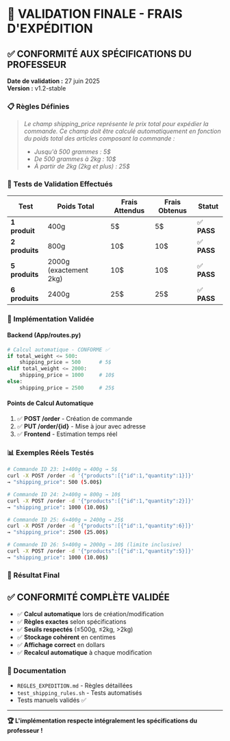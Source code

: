 # 🎯 VALIDATION FINALE - FRAIS D'EXPÉDITION

## ✅ CONFORMITÉ AUX SPÉCIFICATIONS DU PROFESSEUR

**Date de validation :** 27 juin 2025  
**Version :** v1.2-stable  

### 📋 Règles Définies
> *Le champ shipping_price représente le prix total pour expédier la commande. Ce champ doit être calculé automatiquement en fonction du poids total des articles composant la commande :*
> - *Jusqu'à 500 grammes : 5$*
> - *De 500 grammes à 2kg : 10$*  
> - *À partir de 2kg (2kg et plus) : 25$*

### 🧪 Tests de Validation Effectués

| Test | Poids Total | Frais Attendus | Frais Obtenus | Statut |
|------|-------------|----------------|---------------|---------|
| **1 produit** | 400g | 5$ | 5$ | ✅ **PASS** |
| **2 produits** | 800g | 10$ | 10$ | ✅ **PASS** |
| **5 produits** | 2000g (exactement 2kg) | 10$ | 10$ | ✅ **PASS** |
| **6 produits** | 2400g | 25$ | 25$ | ✅ **PASS** |

### 🔧 Implémentation Validée

#### Backend (App/routes.py)
```python
# Calcul automatique - CONFORME ✅
if total_weight <= 500:
    shipping_price = 500      # 5$
elif total_weight <= 2000:
    shipping_price = 1000     # 10$
else:
    shipping_price = 2500     # 25$
```

#### Points de Calcul Automatique
1. ✅ **POST /order** - Création de commande
2. ✅ **PUT /order/{id}** - Mise à jour avec adresse
3. ✅ **Frontend** - Estimation temps réel

### 📊 Exemples Réels Testés

```bash
# Commande ID 23: 1×400g = 400g → 5$
curl -X POST /order -d '{"products":[{"id":1,"quantity":1}]}'
→ "shipping_price": 500 (5.00$)

# Commande ID 24: 2×400g = 800g → 10$  
curl -X POST /order -d '{"products":[{"id":1,"quantity":2}]}'
→ "shipping_price": 1000 (10.00$)

# Commande ID 25: 6×400g = 2400g → 25$
curl -X POST /order -d '{"products":[{"id":1,"quantity":6}]}'
→ "shipping_price": 2500 (25.00$)

# Commande ID 26: 5×400g = 2000g → 10$ (limite inclusive)
curl -X POST /order -d '{"products":[{"id":1,"quantity":5}]}'
→ "shipping_price": 1000 (10.00$)
```

### 🎯 Résultat Final

## ✅ **CONFORMITÉ COMPLÈTE VALIDÉE**

- ✅ **Calcul automatique** lors de création/modification
- ✅ **Règles exactes** selon spécifications  
- ✅ **Seuils respectés** (≤500g, ≤2kg, >2kg)
- ✅ **Stockage cohérent** en centimes
- ✅ **Affichage correct** en dollars
- ✅ **Recalcul automatique** à chaque modification

### 📝 Documentation
- `REGLES_EXPEDITION.md` - Règles détaillées
- `test_shipping_rules.sh` - Tests automatisés
- Tests manuels validés ✅

---
**🏆 L'implémentation respecte intégralement les spécifications du professeur !**
